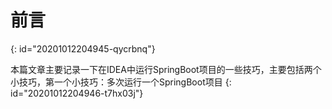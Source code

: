 # 前言
{: id="20201012204945-qycrbnq"}

本篇文章主要记录一下在IDEA中运行SpringBoot项目的一些技巧，主要包括两个小技巧，第一个小技巧：多次运行一个SpringBoot项目
{: id="20201012204946-t7hx03j"}
